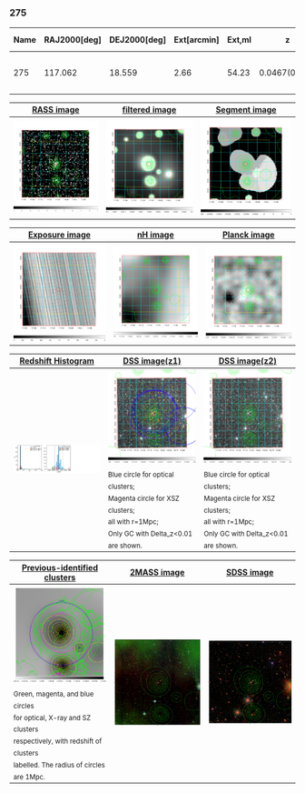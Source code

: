 <div STYLE="page-break-after: always;"></div>

### 275

|Name|RAJ2000[deg]|DEJ2000[deg] |Ext[arcmin]| Ext,ml | z | z_src| C|GC(XSZ,Delta_z<0.01)| GC(OPT,Delta_z<0.01)|GC| R_sig[arcmin] | R500[arcmin] | R500[Mpc]| CRsig[c/s] | CR500[c/s] |L500[1E44 erg/s]|F500[1E-12 erg/s/cm^2]| M500[1E14 Msun]|Tx[keV]|Cnt_sig|Beta|Rc[arcmin]|Comment|Alias|
|---|---|---|---|---|---|------|---|--------|---------|----------|---|---|---|---|---|---|---|---|---|---|---|---|---|---|
|275| 117.062| 18.559| 2.66| 54.23| 0.0467(0.005)| z1, z_xsz| B| MCXC, Tar| N| F20, MCXC, N, Tar, W| 32.680| 14.099| 0.775| 0.452(0.090)| 0.413(0.082)| 0.364(0.067)| 7.093(1.312)| 1.39(0.13)| 2.66(0.16)| 264.3| 0.504(-0.003+0.006)| 2.891(-0.213+0.241)| -| k329|

|[RASS image](../image/275/275_img.pdf)|[filtered image](../image/275/275_fil.pdf)|[Segment image](../image/275/275_seg.pdf)|
|-------------------|--------------------|-------------------|
| <img src="../image/275/275_img.png" width="300">  | <img src="../image/275/275_fil.png" width="300">   | <img src="../image/275/275_seg.png" width="300">  |

|[Exposure image](../image/275/275_mex.pdf)| [nH image](../image/275/275_nh.pdf)| [Planck image](../image/275/275_p.pdf)|
|-------------------|--------------------|-------------------|
|<img src="../image/275/275_mex.png" width="300">   | <img src="../image/275/275_nh.png" width="300">    | <img src="../image/275/275_p.png" width="300"> |

|[Redshift Histogram](../image/275/275_zg.pdf) | [DSS image(z1)](../image/275/275_dss_z1.pdf)      |  [DSS image(z2)](../image/275/275_dss_z2.pdf)    |
|-------------------|--------------------|-------------------|
|<img src="../image/275/275_zg.png" width="300"> |<img src="../image/275/275_dss_z1.png" width="300"> <sub><br>Blue circle for optical clusters; <br>Magenta circle for XSZ clusters; <br>all with r=1Mpc; <br>Only GC with Delta_z<0.01 are shown. </sub>| <img src="../image/275/275_dss_z2.png" width="300"><sub><br>Blue circle for optical clusters; <br>Magenta circle for XSZ clusters; <br>all with r=1Mpc; <br>Only GC with Delta_z<0.01 are shown. </sub> |

|[Previous-identified clusters](../image/275/275_gc.pdf) | [2MASS image](../image/275/275_2mass.pdf)      |[SDSS image](../image/275/275_sdss.pdf)   |
|-------------------|-------------------|-------------------|
|<img src=../image/275/275_gc.png width="300"> <br><sub>Green, magenta, and blue circles <br>for optical, X-ray and SZ clusters <br>respectively, with redshift of clusters <br>labelled. The radius of circles <br>are 1Mpc.</sub>|<img src="../image/275/275_2mass.png" width="300">  | <img src="../image/275/275_sdss.png" width="300">  |





